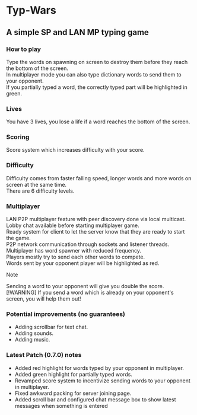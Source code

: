 # **Typ-Wars**
## A simple SP and LAN MP typing game
### How to play
Type the words on spawning on screen to destroy them before they reach the bottom of the screen.  
In multiplayer mode you can also type dictionary words to send them to your opponent.  
If you partially typed a word, the correctly typed part will be highlighted in green.
### Lives
You have 3 lives, you lose a life if a word reaches the bottom of the screen.
### Scoring
Score system which increases difficulty with your score.
### Difficulty
Difficulty comes from faster falling speed, longer words and more words on screen at the same time.  
There are 6 difficulty levels.
### Multiplayer
LAN P2P multiplayer feature with peer discovery done via local multicast.  
Lobby chat available before starting multiplayer game.  
Ready system for client to let the server know that they are ready to start the game.  
P2P network communication through sockets and listener threads.  
Multiplayer has word spawner with reduced frequency.  
Players mostly try to send each other words to compete.  
Words sent by your opponent player will be highlighted as red.
> [!NOTE]
> Sending a word to your opponent will give you double the score.
> [!WARNING]
> If you send a word which is already on your opponent's screen, you will help them out!
### Potential improvements (no guarantees)
- Adding scrollbar for text chat.
- Adding sounds.
- Adding music.
### Latest Patch (0.7.0) notes
- Added red highlight for words typed by your opponent in multiplayer.
- Added green highlight for partially typed words.
- Revamped score system to incentivize sending words to your opponent in multiplayer.
- Fixed awkward packing for server joining page.
- Added scroll bar and configured chat message box to show latest messages when something is entered
